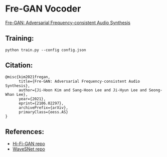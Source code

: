 # Fre-GAN Vocoder
[Fre-GAN: Adversarial Frequency-consistent Audio Synthesis](https://arxiv.org/abs/2106.02297)

## Training:
```
python train.py --config config.json
```

## Citation:
```
@misc{kim2021fregan,
      title={Fre-GAN: Adversarial Frequency-consistent Audio Synthesis}, 
      author={Ji-Hoon Kim and Sang-Hoon Lee and Ji-Hyun Lee and Seong-Whan Lee},
      year={2021},
      eprint={2106.02297},
      archivePrefix={arXiv},
      primaryClass={eess.AS}
}
```

## References:
* [Hi-Fi-GAN repo](https://github.com/jik876/hifi-gan)
* [WaveSNet repo](https://github.com/LiQiufu/WaveSNet)
